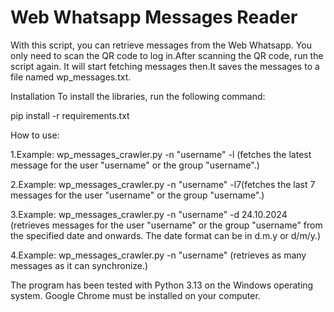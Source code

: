 # Web Whatsapp Messages Reader

With this script, you can retrieve messages from the  Web Whatsapp. You only need to scan the QR code to log in.After scanning the QR code, run the script again. It will start fetching messages then.It saves the messages to a file named wp_messages.txt.

Installation
To install the libraries, run the following command:

pip install -r requirements.txt

How to use:

1.Example:
wp_messages_crawler.py -n "username" -l (fetches the latest message for the  user "username" or the group "username".) 

2.Example:
wp_messages_crawler.py -n "username" -l7(fetches the last 7 messages for the  user "username" or the group "username".)

3.Example:
wp_messages_crawler.py -n "username" -d 24.10.2024 (retrieves messages for the  user "username" or the group "username" from the specified date and onwards. The date format can be in d.m.y or d/m/y.)

4.Example:
wp_messages_crawler.py -n "username" (retrieves as many messages as it can synchronize.)


The program has been tested with Python 3.13 on the Windows operating system.
Google Chrome must be installed on your computer.

